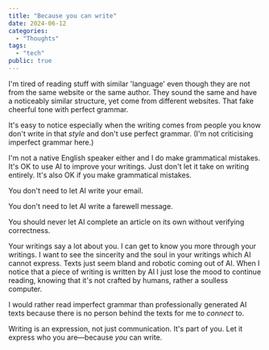 ```yaml
---
title: "Because you can write"
date: 2024-06-12
categories:
  - "Thoughts"
tags:
  - "tech"
public: true
---
```


I'm tired of reading stuff with similar 'language' even though they are not from the same website or the same author. They sound the same and have a noticeably similar structure, yet come from different websites. That fake cheerful tone with perfect grammar.

It's easy to notice especially when the writing comes from people you know don't write in that _style_ and don't use perfect grammar. (I'm not criticising imperfect grammar here.)

I'm not a native English speaker either and I do make grammatical mistakes. It's OK to use AI to improve your writings. Just don't let it take on writing entirely. It's also OK if you make grammatical mistakes.

You don't need to let AI write your email.

You don't need to let AI write a farewell message.

You should never let AI complete an article on its own without verifying correctness.

Your writings say a lot about you. I can get to know you more through your writings. I want to see the sincerity and the soul in your writings which AI cannot express. Texts just seem bland and robotic coming out of AI. When I notice that a piece of writing is written by AI I just lose the mood to continue reading, knowing that it's not crafted by humans, rather a soulless computer.

I would rather read imperfect grammar than professionally generated AI texts because there is no person behind the texts for me to _connect_ to.

Writing is an expression, not just communication. It's part of you. Let it express who you are—because _you_ can write.
